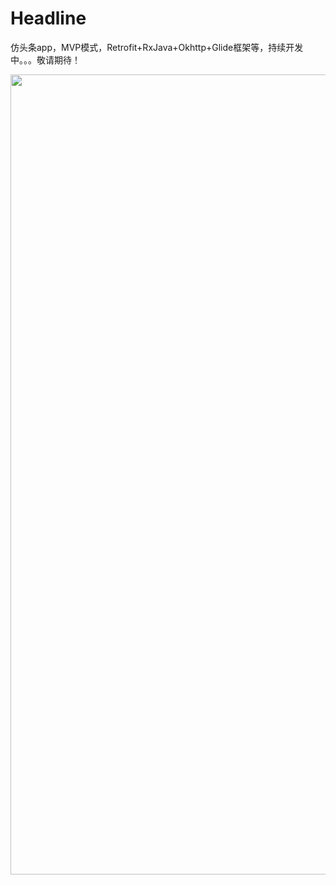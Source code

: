 # Headline
仿头条app，MVP模式，Retrofit+RxJava+Okhttp+Glide框架等，持续开发中。。。敬请期待！

<img width="720" height="1280" src="https://raw.githubusercontent.com/kb18519142009/Headline/master/img/a.png"/>
